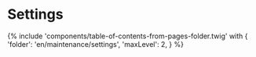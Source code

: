 # Settings

{% include 'components/table-of-contents-from-pages-folder.twig' with {
  'folder': 'en/maintenance/settings',
  'maxLevel': 2,
} %}